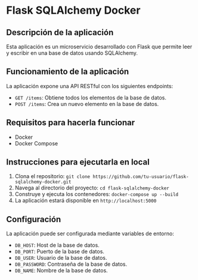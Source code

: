 # Flask SQLAlchemy Docker

## Descripción de la aplicación
Esta aplicación es un microservicio desarrollado con Flask que permite leer y escribir en una base de datos usando SQLAlchemy.

## Funcionamiento de la aplicación
La aplicación expone una API RESTful con los siguientes endpoints:
- `GET /items`: Obtiene todos los elementos de la base de datos.
- `POST /items`: Crea un nuevo elemento en la base de datos.

## Requisitos para hacerla funcionar
- Docker
- Docker Compose

## Instrucciones para ejecutarla en local
1. Clona el repositorio: `git clone https://github.com/tu-usuario/flask-sqlalchemy-docker.git`
2. Navega al directorio del proyecto: `cd flask-sqlalchemy-docker`
3. Construye y ejecuta los contenedores: `docker-compose up --build`
4. La aplicación estará disponible en `http://localhost:5000`

## Configuración
La aplicación puede ser configurada mediante variables de entorno:
- `DB_HOST`: Host de la base de datos.
- `DB_PORT`: Puerto de la base de datos.
- `DB_USER`: Usuario de la base de datos.
- `DB_PASSWORD`: Contraseña de la base de datos.
- `DB_NAME`: Nombre de la base de datos.
